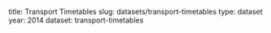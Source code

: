 title: Transport Timetables
slug: datasets/transport-timetables
type: dataset
year: 2014
dataset: transport-timetables
